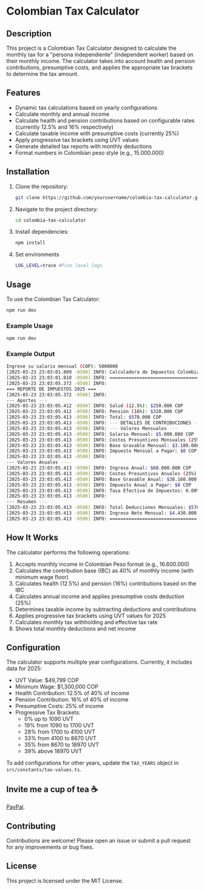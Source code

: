 # Colombian Tax Calculator

## Description

This project is a Colombian Tax Calculator designed to calculate the monthly tax for a "persona independiente" (independent worker) based on their monthly income. The calculator takes into account health and pension contributions, presumptive costs, and applies the appropriate tax brackets to determine the tax amount.

## Features

- Dynamic tax calculations based on yearly configurations
- Calculate monthly and annual income
- Calculate health and pension contributions based on configurable rates (currently 12.5% and 16% respectively)
- Calculate taxable income with presumptive costs (currently 25%)
- Apply progressive tax brackets using UVT values
- Generate detailed tax reports with monthly deductions
- Format numbers in Colombian peso style (e.g., 15.000.000)

## Installation

1. Clone the repository:

    ```bash
    git clone https://github.com/yourusername/colombia-tax-calculator.git
    ```

2. Navigate to the project directory:

    ```bash
    cd colombia-tax-calculator
    ```

3. Install dependencies:

    ```bash
    npm install
    ```

4. Set environments

    ```bash
    LOG_LEVEL=trace #Pino level logs
    ```

## Usage

To use the Colombian Tax Calculator:

```bash
npm run dev
```

### Example Usage

```bash
npm run dev
```

### Example Output

```bash
Ingrese su salario mensual (COP): 5000000
[2025-03-23 23:03:01.809 -0500] INFO: Calculadora de Impuestos Colombia 2025
[2025-03-23 23:03:01.810 -0500] INFO: =====================================
[2025-03-23 23:03:05.372 -0500] INFO:
=== REPORTE DE IMPUESTOS 2025 ===
[2025-03-23 23:03:05.372 -0500] INFO:
--- Aportes ---
[2025-03-23 23:03:05.412 -0500] INFO: Salud (12.5%): $250.000 COP
[2025-03-23 23:03:05.412 -0500] INFO: Pensión (16%): $320.000 COP
[2025-03-23 23:03:05.413 -0500] INFO: Total: $570.000 COP
[2025-03-23 23:03:05.413 -0500] INFO: --- DETALLES DE CONTRIBUCIONES ---
[2025-03-23 23:03:05.413 -0500] INFO: --- Valores Mensuales ---
[2025-03-23 23:03:05.413 -0500] INFO: Salario Mensual: $5.000.000 COP
[2025-03-23 23:03:05.413 -0500] INFO: Costos Presuntivos Mensuales (25%): $1.250.000 COP
[2025-03-23 23:03:05.413 -0500] INFO: Base Gravable Mensual: $3.180.000 COP
[2025-03-23 23:03:05.413 -0500] INFO: Impuesto Mensual a Pagar: $0 COP
[2025-03-23 23:03:05.413 -0500] INFO:
--- Valores Anuales ---
[2025-03-23 23:03:05.413 -0500] INFO: Ingreso Anual: $60.000.000 COP
[2025-03-23 23:03:05.413 -0500] INFO: Costos Presuntivos Anuales (25%): $15.000.000 COP
[2025-03-23 23:03:05.413 -0500] INFO: Base Gravable Anual: $38.160.000 COP
[2025-03-23 23:03:05.413 -0500] INFO: Impuesto Anual a Pagar: $0 COP
[2025-03-23 23:03:05.413 -0500] INFO: Tasa Efectiva de Impuestos: 0.00%
[2025-03-23 23:03:05.413 -0500] INFO:
--- Resumen ---
[2025-03-23 23:03:05.413 -0500] INFO: Total Deducciones Mensuales: $570.000 COP
[2025-03-23 23:03:05.413 -0500] INFO: Ingreso Neto Mensual: $4.430.000 COP
[2025-03-23 23:03:05.413 -0500] INFO: ================================
```

## How It Works

The calculator performs the following operations:

1. Accepts monthly income in Colombian Peso format (e.g., 16.600.000)
2. Calculates the contribution base (IBC) as 40% of monthly income (with minimum wage floor)
3. Calculates health (12.5%) and pension (16%) contributions based on the IBC
4. Calculates annual income and applies presumptive costs deduction (25%)
5. Determines taxable income by subtracting deductions and contributions
6. Applies progressive tax brackets using UVT values for 2025
7. Calculates monthly tax withholding and effective tax rate
8. Shows total monthly deductions and net income

## Configuration

The calculator supports multiple year configurations. Currently, it includes data for 2025:

- UVT Value: $49,799 COP
- Minimum Wage: $1,300,000 COP
- Health Contribution: 12.5% of 40% of income
- Pension Contribution: 16% of 40% of income
- Presumptive Costs: 25% of income
- Progressive Tax Brackets:
  - 0% up to 1090 UVT
  - 19% from 1090 to 1700 UVT
  - 28% from 1700 to 4100 UVT
  - 33% from 4100 to 8670 UVT
  - 35% from 8670 to 18970 UVT
  - 39% above 18970 UVT

To add configurations for other years, update the `TAX_YEARS` object in `src/constants/tax-values.ts`.

## Invite me a cup of tea ☕

[PayPal](https://paypal.me/danimaxpd?country.x=CO&locale.x=es_XC).

## Contributing

Contributions are welcome! Please open an issue or submit a pull request for any improvements or bug fixes.

## License

This project is licensed under the MIT License.
